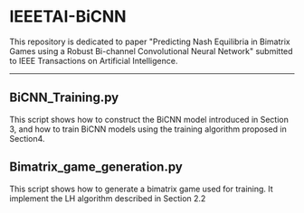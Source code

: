# IEEETAI-BiCNN

This repository is dedicated to paper "Predicting Nash Equilibria in Bimatrix Games using a Robust Bi-channel Convolutional Neural Network" submitted to IEEE Transactions on Artificial Intelligence.

------

## BiCNN_Training.py
This script shows how to construct the BiCNN model introduced in Section 3, and how to train BiCNN models using the training algorithm proposed in Section4.

## Bimatrix_game_generation.py
This script shows how to generate a bimatrix game used for training. It implement the LH algorithm described in Section 2.2
